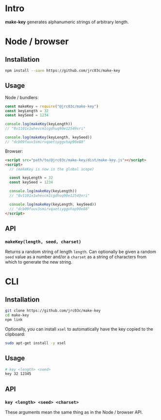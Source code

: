 # Intro

**make-key** generates alphanumeric strings of arbitrary length.

# Node / browser

## Installation

```bash
npm install --save https://github.com/jrc03c/make-key
```

## Usage

Node / bundlers:

```js
const makeKey = require("@jrc03c/make-key")
const keyLength = 32
const keySeed = 1234

console.log(makeKey(keyLength))
// "8v1101x1whevcm1cgdhuq90e12549xri"

console.log(makeKey(keyLength, keySeed))
// "dcb09fuuv3smirvqaetiyggvhap90e88"
```

Browser:

```html
<script src="path/to/@jrc03c/make-key/dist/make-key.js"></script>
<script>
  // (makeKey is now in the global scope)

  const keyLength = 32
  const keySeed = 1234

  console.log(makeKey(keyLength))
  // "8v1101x1whevcm1cgdhuq90e12549xri"

  console.log(makeKey(keyLength, keySeed))
  // "dcb09fuuv3smirvqaetiyggvhap90e88"
</script>
```

## API

### `makeKey(length, seed, charset)`

Returns a random string of length `length`. Can optionally be given a random `seed` value as a number and/or a `charset` as a string of characters from which to generate the new string.

# CLI

## Installation

```bash
git clone https://github.com/jrc03c/make-key
cd make-key
npm link
```

Optionally, you can install `xsel` to automatically have the key copied to the clipboard:

```bash
sudo apt-get install -y xsel
```

## Usage

```bash
# key <length> <seed>
key 32 12345
```

## API

### `key <length> <seed> <charset>`

These arguments mean the same thing as in the Node / browser API.
